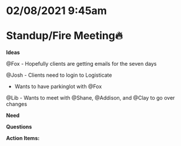 # **02/08/2021 9:45am <br> <br> Standup/Fire Meeting🔥**

**Ideas**

@Fox - Hopefully clients are getting emails for the seven days

@Josh - Clients need to login to Logisticate 
  * Wants to have parkinglot with @Fox

@Lib - Wants to meet with @Shane, @Addison, and @Clay to go over changes

**Need**

**Questions**

**Action Items:**